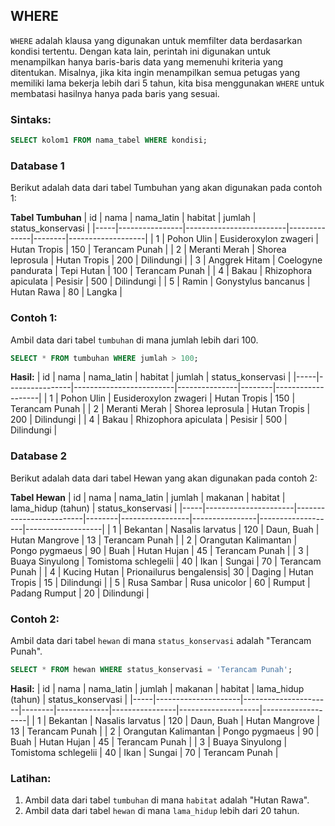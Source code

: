## WHERE

`WHERE` adalah klausa yang digunakan untuk memfilter data berdasarkan kondisi tertentu. Dengan kata lain, perintah ini digunakan untuk menampilkan hanya baris-baris data yang memenuhi kriteria yang ditentukan. Misalnya, jika kita ingin menampilkan semua petugas yang memiliki lama bekerja lebih dari 5 tahun, kita bisa menggunakan `WHERE` untuk membatasi hasilnya hanya pada baris yang sesuai.

### Sintaks:
```sql
SELECT kolom1 FROM nama_tabel WHERE kondisi;
```
### Database 1

Berikut adalah data dari tabel Tumbuhan yang akan digunakan pada contoh 1:

**Tabel Tumbuhan**
| id  | nama           | nama_latin              | habitat      | jumlah | status_konservasi |
|-----|----------------|-------------------------|--------------|--------|-------------------|
| 1   | Pohon Ulin     | Eusideroxylon zwageri    | Hutan Tropis | 150    | Terancam Punah     |
| 2   | Meranti Merah  | Shorea leprosula         | Hutan Tropis | 200    | Dilindungi         |
| 3   | Anggrek Hitam  | Coelogyne pandurata      | Tepi Hutan   | 100    | Terancam Punah     |
| 4   | Bakau          | Rhizophora apiculata     | Pesisir      | 500    | Dilindungi         |
| 5   | Ramin          | Gonystylus bancanus      | Hutan Rawa   | 80     | Langka             |

### Contoh 1:
Ambil data dari tabel `tumbuhan` di mana jumlah lebih dari 100.
```sql
SELECT * FROM tumbuhan WHERE jumlah > 100;
```

**Hasil:**
| id  | nama           | nama_latin              | habitat       | jumlah | status_konservasi |
|-----|----------------|-------------------------|---------------|--------|-------------------|
| 1   | Pohon Ulin     | Eusideroxylon zwageri    | Hutan Tropis  | 150    | Terancam Punah    |
| 2   | Meranti Merah  | Shorea leprosula         | Hutan Tropis  | 200    | Dilindungi        |
| 4   | Bakau          | Rhizophora apiculata     | Pesisir       | 500    | Dilindungi        |

### Database 2

Berikut adalah data dari tabel Hewan yang akan digunakan pada contoh 2:

**Tabel Hewan**
| id  | nama                 | nama_latin              | jumlah | makanan         | habitat        | lama_hidup (tahun) | status_konservasi |
|-----|----------------------|-------------------------|--------|-----------------|----------------|-------------------|-------------------|
| 1   | Bekantan             | Nasalis larvatus        | 120    | Daun, Buah      | Hutan Mangrove | 13                | Terancam Punah     |
| 2   | Orangutan Kalimantan | Pongo pygmaeus          | 90     | Buah            | Hutan Hujan    | 45                | Terancam Punah     |
| 3   | Buaya Sinyulong      | Tomistoma schlegelii    | 40     | Ikan            | Sungai         | 70                | Terancam Punah     |
| 4   | Kucing Hutan         | Prionailurus bengalensis| 30     | Daging          | Hutan Tropis   | 15                | Dilindungi         |
| 5   | Rusa Sambar          | Rusa unicolor           | 60     | Rumput          | Padang Rumput  | 20                | Dilindungi         |

### Contoh 2:
Ambil data dari tabel `hewan` di mana `status_konservasi` adalah "Terancam Punah".
```sql
SELECT * FROM hewan WHERE status_konservasi = 'Terancam Punah';
```

**Hasil:**
| id  | nama                | nama_latin           | jumlah | makanan     | habitat        | lama_hidup (tahun) | status_konservasi |
|-----|---------------------|----------------------|--------|-------------|----------------|--------------------|-------------------|
| 1   | Bekantan             | Nasalis larvatus     | 120    | Daun, Buah  | Hutan Mangrove | 13                 | Terancam Punah    |
| 2   | Orangutan Kalimantan | Pongo pygmaeus       | 90     | Buah        | Hutan Hujan    | 45                 | Terancam Punah    |
| 3   | Buaya Sinyulong      | Tomistoma schlegelii | 40     | Ikan        | Sungai         | 70                 | Terancam Punah    |

### Latihan:
1. Ambil data dari tabel `tumbuhan` di mana `habitat` adalah "Hutan Rawa".
2. Ambil data dari tabel `hewan` di mana `lama_hidup` lebih dari 20 tahun.
